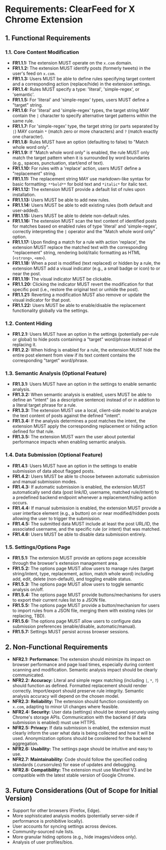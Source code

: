# Requirements: ClearFeed for X Chrome Extension

## 1. Functional Requirements

### 1.1. Core Content Modification
- **FR1.1.1:** The extension MUST operate on the `x.com` domain.
- **FR1.1.2:** The extension MUST identify posts (formerly tweets) in the user's feed on `x.com`.
- **FR1.1.3:** Users MUST be able to define rules specifying target content and a corresponding action (replace/hide) in the extension settings.
- **FR1.1.4:** Rules MUST specify a type: 'literal', 'simple-regex', or 'semantic'.
- **FR1.1.5:** For 'literal' and 'simple-regex' types, users MUST define a "target" string.
- **FR1.1.6:** For 'literal' and 'simple-regex' types, the target string MAY contain the `|` character to specify alternative target patterns within the same rule.
- **FR1.1.7:** For 'simple-regex' type, the target string (or parts separated by `|`) MAY contain `*` (match zero or more characters) and `?` (match exactly one character).
- **FR1.1.8:** Rules MUST have an option (defaulting to false) to "Match whole word only".
- **FR1.1.9:** If "Match whole word only" is enabled, the rule MUST only match the target pattern when it is surrounded by word boundaries (e.g., spaces, punctuation, start/end of text).
- **FR1.1.10:** For rules with a 'replace' action, users MUST define a "replacement" string.
- **FR1.1.11:** The replacement string MAY use markdown-like syntax for basic formatting: `**bold**` for bold text and `*italic*` for italic text.
- **FR1.1.12:** The extension MUST provide a default list of rules upon installation.
- **FR1.1.13:** Users MUST be able to add new rules.
- **FR1.1.14:** Users MUST be able to edit existing rules (both default and user-added).
- **FR1.1.15:** Users MUST be able to delete non-default rules.
- **FR1.1.16:** The extension MUST scan the text content of identified posts for matches based on enabled rules of type 'literal' and 'simple-regex', correctly interpreting the `|` operator and the "Match whole word only" option.
- **FR1.1.17:** Upon finding a match for a rule with action 'replace', the extension MUST replace the matched text with the corresponding "replacement" string, rendering bold/italic formatting as HTML (`<strong>`, `<em>`).
- **FR1.1.18:** When a post is modified (text replaced) or hidden by a rule, the extension MUST add a visual indicator (e.g., a small badge or icon) to or near the post.
- **FR1.1.19:** The visual indicator MUST be clickable.
- **FR1.1.20:** Clicking the indicator MUST revert the modification for that specific post (i.e., restore the original text or unhide the post).
- **FR1.1.21:** Reverting a modification MUST also remove or update the visual indicator for that post.
- **FR1.1.22:** Users MUST be able to enable/disable the replacement functionality globally via the settings.

### 1.2. Content Hiding
- **FR1.2.1:** Users MUST have an option in the settings (potentially per-rule or global) to hide posts containing a "target" word/phrase instead of replacing it.
- **FR1.2.2:** When hiding is enabled for a rule, the extension MUST hide the entire post element from view if its text content contains the corresponding "target" word/phrase.

### 1.3. Semantic Analysis (Optional Feature)
- **FR1.3.1:** Users MUST have an option in the settings to enable semantic analysis.
- **FR1.3.2:** When semantic analysis is enabled, users MUST be able to define an "intent" (as a descriptive sentence) instead of or in addition to a literal target phrase for a rule.
- **FR1.3.3:** The extension MUST use a local, client-side model to analyze the text content of posts against the defined "intent".
- **FR1.3.4:** If the analysis determines a post matches the intent, the extension MUST apply the corresponding replacement or hiding action defined for that rule.
- **FR1.3.5:** The extension MUST warn the user about potential performance impacts when enabling semantic analysis.

### 1.4. Data Submission (Optional Feature)
- **FR1.4.1:** Users MUST have an option in the settings to enable submission of data about flagged posts.
- **FR1.4.2:** Users MUST be able to choose between automatic submission and manual submission modes.
- **FR1.4.3:** If automatic submission is enabled, the extension MUST automatically send data (post link/ID, username, matched rule/intent) to a predefined backend endpoint whenever a replacement/hiding action occurs.
- **FR1.4.4:** If manual submission is enabled, the extension MUST provide a user interface element (e.g., a button) on or near modified/hidden posts allowing the user to trigger the submission.
- **FR1.4.5:** The submitted data MUST include at least the post URL/ID, the associated username, and the specific rule (or intent) that was matched.
- **FR1.4.6:** Users MUST be able to disable data submission entirely.

### 1.5. Settings/Options Page
- **FR1.5.1:** The extension MUST provide an options page accessible through the browser's extension management area.
- **FR1.5.2:** The options page MUST allow users to manage rules (target string/intent, type, replacement, action, match whole word) including add, edit, delete (non-default), and toggling enable status.
- **FR1.5.3:** The options page MUST allow users to toggle semantic analysis on/off.
- **FR1.5.4:** The options page MUST provide buttons/mechanisms for users to export their current rules list to a JSON file.
- **FR1.5.5:** The options page MUST provide a button/mechanism for users to import rules from a JSON file, merging them with existing rules (or replacing, TBD).
- **FR1.5.6:** The options page MUST allow users to configure data submission preferences (enable/disable, automatic/manual).
- **FR1.5.7:** Settings MUST persist across browser sessions.

## 2. Non-Functional Requirements

- **NFR2.1:** **Performance:** The extension should minimize its impact on browser performance and page load times, especially during content scanning and modification. Semantic analysis impact should be clearly communicated.
- **NFR2.2:** **Accuracy:** Literal and simple regex matching (including `|`, `*`, `?`) should function as defined. Formatted replacement should render correctly. Import/export should preserve rule integrity. Semantic analysis accuracy will depend on the chosen model.
- **NFR2.3:** **Reliability:** The extension should function consistently on `x.com`, adapting to minor UI changes where feasible.
- **NFR2.4:** **Security:** User data (settings) should be stored securely using Chrome's storage APIs. Communication with the backend (if data submission is enabled) must use HTTPS.
- **NFR2.5:** **Privacy:** If data submission is enabled, the extension must clearly inform the user what data is being collected and how it will be used. Anonymization options should be considered for the backend aggregation.
- **NFR2.6:** **Usability:** The settings page should be intuitive and easy to use.
- **NFR2.7:** **Maintainability:** Code should follow the specified coding standards (.cursorrules) for ease of updates and debugging.
- **NFR2.8:** **Compatibility:** The extension must use Manifest V3 and be compatible with the latest stable version of Google Chrome.

## 3. Future Considerations (Out of Scope for Initial Version)

- Support for other browsers (Firefox, Edge).
- More sophisticated analysis models (potentially server-side if performance is prohibitive locally).
- User accounts for syncing settings across devices.
- Community-sourced rule lists.
- More granular hiding options (e.g., hide images/videos only).
- Analysis of user profiles/bios. 